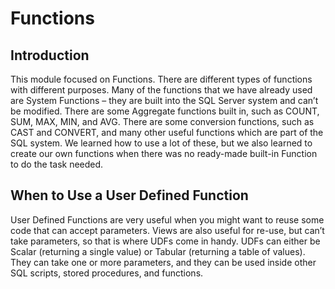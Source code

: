 # Functions

## Introduction

This module focused on Functions. There are different types of functions with different purposes. Many of the functions that we have already used are System Functions – they are built into the SQL Server system and can’t be modified. There are some Aggregate functions built in, such as COUNT, SUM, MAX, MIN, and AVG. There are some conversion functions, such as CAST and CONVERT, and many other useful functions which are part of the SQL system. We learned how to use a lot of these, but we also learned to create our own functions when there was no ready-made built-in Function to do the task needed.

## When to Use a User Defined Function

User Defined Functions are very useful when you might want to reuse some code that can accept parameters. Views are also useful for re-use, but can’t take parameters, so that is where UDFs come in handy. UDFs can either be Scalar (returning a single value) or Tabular (returning a table of values). They can take one or more parameters, and they can be used inside other SQL scripts, stored procedures, and functions.  
